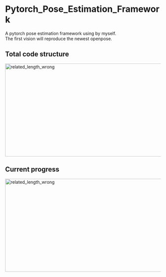 # Pytorch_Pose_Estimation_Framework
A pytorch pose estimation framework using by myself.<br>
The first vision will reproduce the newest openpose.<br>

## Total code structure
<img src="https://github.com/HaiyangLiu1997/Pytorch_Pose_Estimation_Framework/blob/master/ForSave/readme_img/code_structure.png" width="700" height="300" alt="related_length_wrong"/><br>

## Current progress
<img src="https://github.com/HaiyangLiu1997/Pytorch_Pose_Estimation_Framework/blob/master/ForSave/readme_img/currenly.png" width="700" height="300" alt="related_length_wrong"/><br>